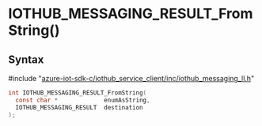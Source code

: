# IOTHUB_MESSAGING_RESULT_FromString()

## Syntax

\#include "[azure-iot-sdk-c/iothub_service_client/inc/iothub_messaging_ll.h](../iothub-messaging-ll-h.md)"  
```C
int IOTHUB_MESSAGING_RESULT_FromString(
  const char *             enumAsString,
  IOTHUB_MESSAGING_RESULT  destination
);
```

